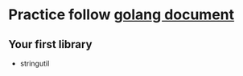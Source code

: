 # Practice follow [golang document](https://golang.org/doc/code.html#GOPATH)
## Your first library
*  stringutil 

